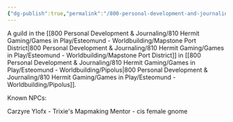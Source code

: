 ```yaml
---
{"dg-publish":true,"permalink":"/800-personal-development-and-journaling/810-hermit-gaming/games-in-play/esteomund-worldbuilding/mapmakers-guild/"}
---
```


A guild in the [[800 Personal Development & Journaling/810 Hermit Gaming/Games in Play/Esteomund - Worldbuilding/Mapstone Port District\|800 Personal Development & Journaling/810 Hermit Gaming/Games in Play/Esteomund - Worldbuilding/Mapstone Port District]] in [[800 Personal Development & Journaling/810 Hermit Gaming/Games in Play/Esteomund - Worldbuilding/Pipolus\|800 Personal Development & Journaling/810 Hermit Gaming/Games in Play/Esteomund - Worldbuilding/Pipolus]].

Known NPCs:

Carzyre Ylofx - Trixie's Mapmaking Mentor - cis female gnome